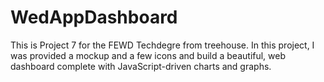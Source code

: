 # WedAppDashboard
This is Project 7 for the FEWD Techdegre from treehouse.
In this project, I was provided a mockup and a few icons and build a beautiful, web dashboard complete with JavaScript-driven charts and graphs. 





